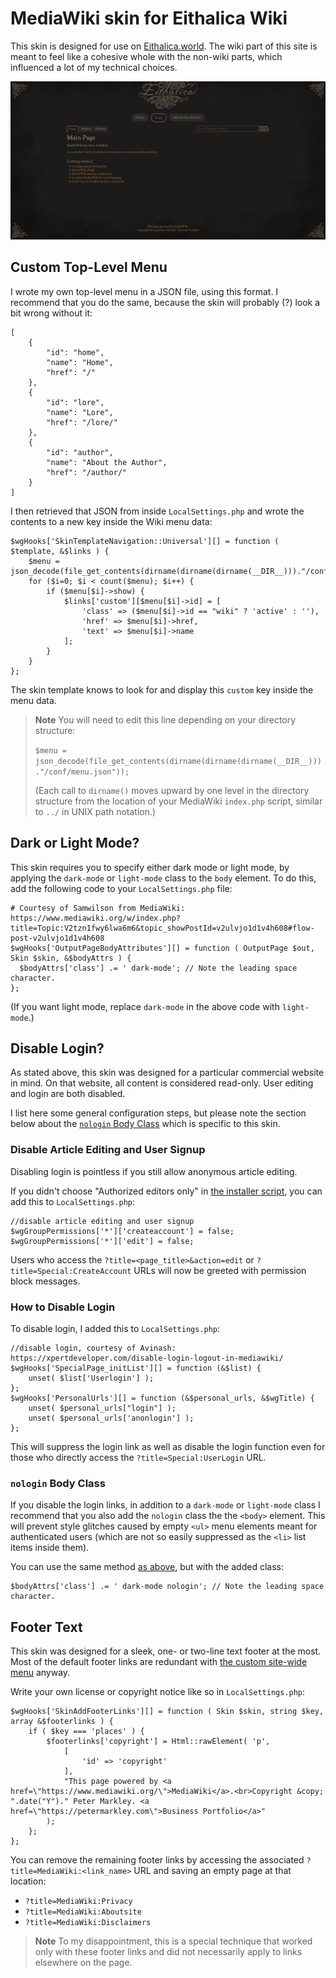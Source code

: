 # MediaWiki skin for Eithalica Wiki

This skin is designed for use on [Eithalica.world](https://eithalica.world). The wiki part of this site is meant to feel like a cohesive whole with the non-wiki parts, which influenced a lot of my technical choices.

![Eithalica Wiki](screenshots/screenshot-1.png)

## Custom Top-Level Menu

I wrote my own top-level menu in a JSON file, using this format. I recommend that you do the same, because the skin will probably (?) look a bit wrong without it:

	[
		{
			"id": "home",
			"name": "Home",
			"href": "/"
		},
		{
			"id": "lore",
			"name": "Lore",
			"href": "/lore/"
		},
		{
			"id": "author",
			"name": "About the Author",
			"href": "/author/"
		}
	]

I then retrieved that JSON from inside `LocalSettings.php` and wrote the contents to a new key inside the Wiki menu data:

	$wgHooks['SkinTemplateNavigation::Universal'][] = function ( $template, &$links ) {
		$menu = json_decode(file_get_contents(dirname(dirname(dirname(__DIR__)))."/conf/menu.json"));
		for ($i=0; $i < count($menu); $i++) {
			if ($menu[$i]->show) {
				$links['custom'][$menu[$i]->id] = [
					'class' => ($menu[$i]->id == "wiki" ? 'active' : ''),
					'href' => $menu[$i]->href,
					'text' => $menu[$i]->name
				];
			}
		}
	};

The skin template knows to look for and display this `custom` key inside the menu data.

> **Note**
> You will need to edit this line depending on your directory structure:
> 
> `$menu = json_decode(file_get_contents(dirname(dirname(dirname(__DIR__)))."/conf/menu.json"));`
> 
> (Each call to `dirname()` moves upward by one level in the directory structure from the location of your MediaWiki `index.php` script, similar to `../` in UNIX path notation.)

## Dark or Light Mode?

This skin requires you to specify either dark mode or light mode, by applying the `dark-mode` or `light-mode` class to the `body` element. To do this, add the following code to your `LocalSettings.php` file:

	# Courtesy of Samwilson from MediaWiki: https://www.mediawiki.org/w/index.php?title=Topic:V2tzn1fwy6lwa6m6&topic_showPostId=v2ulvjo1d1v4h608#flow-post-v2ulvjo1d1v4h608
	$wgHooks['OutputPageBodyAttributes'][] = function ( OutputPage $out, Skin $skin, &$bodyAttrs ) {
	  $bodyAttrs['class'] .= ' dark-mode'; // Note the leading space character.
	};

(If you want light mode, replace `dark-mode` in the above code with `light-mode`.)

## Disable Login?

As stated above, this skin was designed for a particular commercial website in mind. On that website, all content is considered read-only. User editing and login are both disabled.

I list here some general configuration steps, but please note the section below about the [`nologin` Body Class](#nologin-body-class) which is specific to this skin.

### Disable Article Editing and User Signup

Disabling login is pointless if you still allow anonymous article editing.

If you didn't choose "Authorized editors only" in [the installer script](https://www.mediawiki.org/wiki/Manual:Config_script), you can add this to `LocalSettings.php`:

	//disable article editing and user signup
	$wgGroupPermissions['*']['createaccount'] = false;
	$wgGroupPermissions['*']['edit'] = false;

Users who access the `?title=<page_title>&action=edit` or `?title=Special:CreateAccount` URLs will now be greeted with permission block messages.

### How to Disable Login

To disable login, I added this to `LocalSettings.php`:

	//disable login, courtesy of Avinash: https://xpertdeveloper.com/disable-login-logout-in-mediawiki/
	$wgHooks['SpecialPage_initList'][] = function (&$list) {
		unset( $list['Userlogin'] );
	};
	$wgHooks['PersonalUrls'][] = function (&$personal_urls, &$wgTitle) {
		unset( $personal_urls["login"] );
		unset( $personal_urls['anonlogin'] );
	};

This will suppress the login link as well as disable the login function even for those who directly access the `?title=Special:UserLogin` URL.

### `nologin` Body Class

If you disable the login links, in addition to a `dark-mode` or `light-mode` class I recommend that you also add the `nologin` class the the `<body>` element. This will prevent style glitches caused by empty `<ul>` menu elements meant for authenticated users (which are not so easily suppressed as the `<li>` list items inside them).

You can use the same method [as above](#dark-or-light-mode), but with the added class:

	$bodyAttrs['class'] .= ' dark-mode nologin'; // Note the leading space character.

## Footer Text

This skin was designed for a sleek, one- or two-line text footer at the most. Most of the default footer links are redundant with [the custom site-wide menu](#custom-top-level-menu) anyway.

Write your own license or copyright notice like so in `LocalSettings.php`:

	$wgHooks['SkinAddFooterLinks'][] = function ( Skin $skin, string $key, array &$footerlinks ) {
		if ( $key === 'places' ) {
			$footerlinks['copyright'] = Html::rawElement( 'p',
				[
					'id' => 'copyright'
				],
				"This page powered by <a href=\"https://www.mediawiki.org/\">MediaWiki</a>.<br>Copyright &copy; ".date("Y")." Peter Markley. <a href=\"https://petermarkley.com\">Business Portfolio</a>"
			);
		};
	};

You can remove the remaining footer links by accessing the associated `?title=MediaWiki:<link_name>` URL and saving an empty page at that location:
- `?title=MediaWiki:Privacy`
- `?title=MediaWiki:Aboutsite`
- `?title=MediaWiki:Disclaimers`

> **Note**
> To my disappointment, this is a special technique that worked only with these footer links and did not necessarily apply to links elsewhere on the page.
